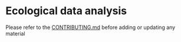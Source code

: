 Ecological data analysis
==========

Please refer to the [CONTRIBUTING.md](../CONTRIBUTING.md) before adding or updating any material